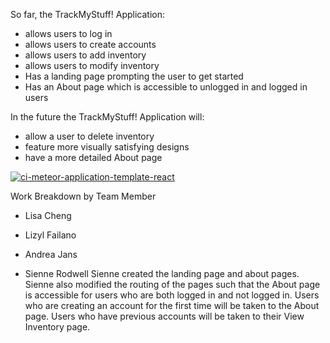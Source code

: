 So far, the TrackMyStuff! Application: 
* allows users to log in
* allows users to create accounts
* allows users to add inventory
* allows users to modify inventory
* Has a landing page prompting the user to get started
* Has an About page which is accessible to unlogged in and logged in users


In the future the TrackMyStuff! Application will: 
* allow a user to delete inventory
* feature more visually satisfying designs
* have a more detailed About page

[![ci-meteor-application-template-react](https://github.com/ics-software-engineering/meteor-application-template-react/actions/workflows/ci.yml/badge.svg)](https://github.com/ics-software-engineering/meteor-application-template-react/actions/workflows/ci.yml)

Work Breakdown by Team Member
* Lisa Cheng

* Lizyl Failano

* Andrea Jans

* Sienne Rodwell
Sienne created the landing page and about pages. Sienne also modified the routing of the pages such that the About page is accessible for users who are both logged in and not logged in. Users who are creating an account for the first time will be taken to the About page. Users who have previous accounts will be taken to their View Inventory page. 

